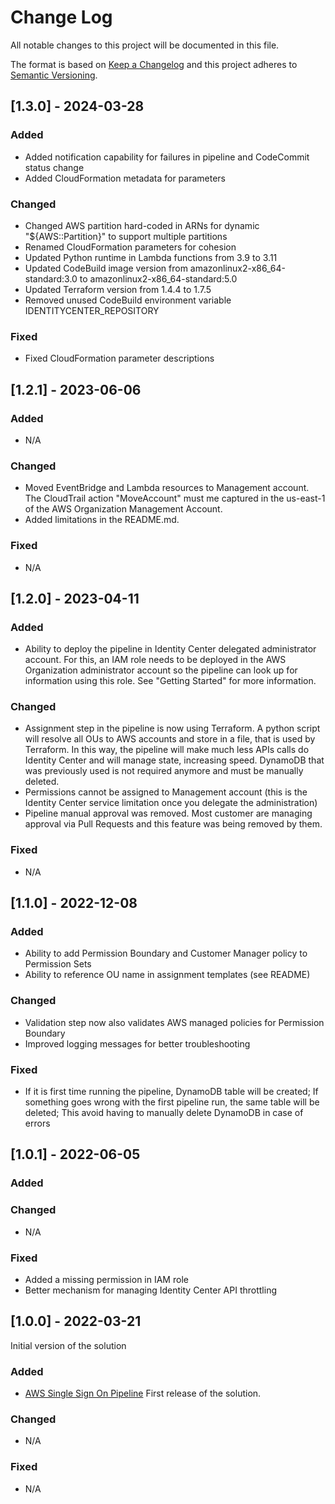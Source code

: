 # Change Log
All notable changes to this project will be documented in this file.
 
The format is based on [Keep a Changelog](http://keepachangelog.com/)
and this project adheres to [Semantic Versioning](http://semver.org/).

## [1.3.0] - 2024-03-28
### Added
- Added notification capability for failures in pipeline and CodeCommit status change
- Added CloudFormation metadata for parameters

### Changed
- Changed AWS partition hard-coded in ARNs for dynamic "${AWS::Partition}" to support multiple partitions
- Renamed CloudFormation parameters for cohesion
- Updated Python runtime in Lambda functions from 3.9 to 3.11
- Updated CodeBuild image version from amazonlinux2-x86_64-standard:3.0 to amazonlinux2-x86_64-standard:5.0
- Updated Terraform version from 1.4.4 to 1.7.5
- Removed unused CodeBuild environment variable IDENTITYCENTER_REPOSITORY

### Fixed
- Fixed CloudFormation parameter descriptions

## [1.2.1] - 2023-06-06
### Added
- N/A
 
### Changed
- Moved EventBridge and Lambda resources to Management account. The CloudTrail action "MoveAccount" must me captured in the us-east-1 of the AWS Organization Management Account.
- Added limitations in the README.md.

### Fixed
- N/A

## [1.2.0] - 2023-04-11
### Added
- Ability to deploy the pipeline in Identity Center delegated administrator account. For this, an IAM role needs to be deployed in the AWS Organization administrator account so the pipeline can look up for information using this role. See "Getting Started" for more information.
 
### Changed
- Assignment step in the pipeline is now using Terraform. A python script will resolve all OUs to AWS accounts and store in a file, that is used by Terraform. In this way, the pipeline will make much less APIs calls do Identity Center and will manage state, increasing speed. DynamoDB that was previously used is not required anymore and must be manually deleted.
- Permissions cannot be assigned to Management account (this is the Identity Center service limitation once you delegate the administration)
- Pipeline manual approval was removed. Most customer are managing approval via Pull Requests and this feature was being removed by them.

### Fixed
- N/A

## [1.1.0] - 2022-12-08
### Added
- Ability to add Permission Boundary and Customer Manager policy to Permission Sets
- Ability to reference OU name in assignment templates (see README)
 
### Changed
- Validation step now also validates AWS managed policies for Permission Boundary 
- Improved logging messages for better troubleshooting
 
### Fixed
- If it is first time running the pipeline, DynamoDB table will be created; If something goes wrong with the first pipeline run, the same table will be deleted; This avoid having to manually delete DynamoDB in case of errors

## [1.0.1] - 2022-06-05
### Added

### Changed
- N/A
 
### Fixed
- Added a missing permission in IAM role
- Better mechanism for managing Identity Center API throttling

## [1.0.0] - 2022-03-21
 
Initial version of the solution
 
### Added
- [AWS Single Sign On Pipeline](.) First release of the solution.

### Changed
- N/A
 
### Fixed
- N/A
